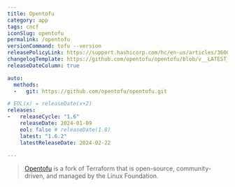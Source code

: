 ```yaml
---
title: Opentofu
category: app
tags: cncf
iconSlug: opentofu
permalink: /opentofu
versionCommand: tofu --version
releasePolicyLink: https://support.hashicorp.com/hc/en-us/articles/360021185113-Support-Period-and-End-of-Life-EOL-Policy # currently same as hashicorp release policy
changelogTemplate: https://github.com/opentofu/opentofu/blob/v__LATEST__/CHANGELOG.md
releaseDateColumn: true

auto:
  methods:
  -   git: https://github.com/opentofu/opentofu.git

# EOL(x) = releaseDate(x+2)
releases:
-   releaseCycle: "1.6"
    releaseDate: 2024-01-09
    eol: false # releaseDate(1.8)
    latest: "1.6.2"
    latestReleaseDate: 2024-02-22

---
```


> [Opentofu](https://opentofu.org/) is a fork of Terraform that is open-source, community-driven, and managed by the Linux Foundation.
